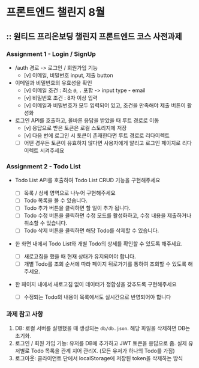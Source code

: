 # 프론트엔드 챌린지 8월
## :: 원티드 프리온보딩 챌린지 프론트엔드 코스 사전과제
   
### Assignment 1 - Login / SignUp
- /auth 경로 -> 로그인 / 회원가입 기능
  - [v] 이메일, 비밀번호 input, 제출 button
- 이메일과 비밀번호의 유효성을 확인
  - [v] 이메일 조건 : 최소 `@`, `.` 포함 -> input type - email
  - [v] 비밀번호 조건 : 8자 이상 입력
  - [v] 이메일과 비밀번호가 모두 입력되어 있고, 조건을 만족해야 제출 버튼이 활성화
- 로그인 API를 호출하고, 올바른 응답을 받았을 때 루트 경로로 이동
  - [v] 응답으로 받은 토큰은 로컬 스토리지에 저장
  - [v] 다음 번에 로그인 시 토큰이 존재한다면 루트 경로로 리다이렉트
  - [ ] 어떤 경우든 토큰이 유효하지 않다면 사용자에게 알리고 로그인 페이지로 리다이렉트 시켜주세요

### Assignment 2 - Todo List
- Todo List API를 호출하여 Todo List CRUD 기능을 구현해주세요
  - [ ] 목록 / 상세 영역으로 나누어 구현해주세요
  - [ ] Todo 목록을 볼 수 있습니다.
  - [ ] Todo 추가 버튼을 클릭하면 할 일이 추가 됩니다.
  - [ ] Todo 수정 버튼을 클릭하면 수정 모드를 활성화하고, 수정 내용을 제출하거나 취소할 수 있습니다.
  - [ ] Todo 삭제 버튼을 클릭하면 해당 Todo를 삭제할 수 있습니다.
- 한 화면 내에서 Todo List와 개별 Todo의 상세를 확인할 수 있도록 해주세요.
  - [ ] 새로고침을 했을 때 현재 상태가 유지되어야 합니다.
  - [ ] 개별 Todo를 조회 순서에 따라 페이지 뒤로가기를 통하여 조회할 수 있도록 해주세요.
- 한 페이지 내에서 새로고침 없이 데이터가 정합성을 갖추도록 구현해주세요

  - [ ] 수정되는 Todo의 내용이 목록에서도 실시간으로 반영되어야 합니다

### 과제 참고 사항
1. DB: 로컬 서버를 실행했을 때 생성되는 `db/db.json`. 해당 파일을 삭제하면 DB는 초기화.
2. 로그인 / 회원 가입 기능: 유저를 DB에 추가하고 JWT 토큰을 응답으로 줌. 실제 유저별로 Todo 목록을 관계 지어 관리X. (모든 유저가 하나의 Todo를 가짐)
3. 로그아웃: 클라이언트 단에서 localStorage에 저장된 token을 삭제하는 방식